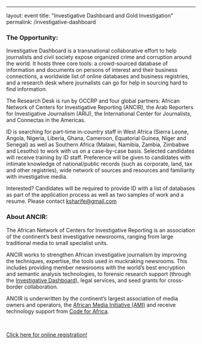 ---
layout: event
title: "Investigative Dashboard and Gold Investigation"
permalink: /investigative-dashboard

### The Opportunity:
Investigative Dashboard is a transnational collaborative effort to help journalists and civil society expose organized crime and corruption around the world. It hosts three core tools: a crowd-sourced database of information and documents on persons of interest and their business connections, a worldwide list of online
databases and business registries, and a research desk where journalists can go for help in sourcing hard to find information.

The Research Desk is run by OCCRP and four global partners: African Network of Centers for Investigative Reporting (ANCIR), the Arab Reporters for Investigative Journalism (ARIJ), the International Center for Journalists, and Connectas in the Americas. 

ID is searching for part-time in-country staff in West Africa (Sierra Leone, Angola, Nigeria, Liberia, Ghana, Cameroon, Equatorial Guinea, Niger and Senegal) as well as Southern Africa (Malawi, Namibia, Zambia, Zimbabwe and Lesotho) to work with us on a case-by-case basis. Selected candidates will receive training by ID staff. Preference will be given to candidates with intimate knowledge of national/public records (such as corporate, land, tax and other registries), wide network of sources and resources and familiarity with investigative media. 

Interested? Candidates will be required to provide ID with a list of databases as part of the application process as well as two samples of work and a resume. Please contact ksharife@gmail.com

### About ANCIR:
The African Network of Centers for Investigative Reporting is an association of the continent’s best investigative newsrooms, ranging from large traditional media to small specialist units.

ANCIR works to strengthen African investigative journalism by improving the techniques, expertise, the tools used in muckraking newsrooms. This includes providing member newsrooms with the world’s best encryption and semantic analysis technologies, to forensic research support (through the [Investigative Dashboard](http://investigativedashboard.org)), legal services, and seed grants for cross-border collaboration.

ANCIR is underwritten by the continent’s largest association of media owners and operators, the [African Media Initiative (AMI)](http://africanmediainitiative.org) and receive technology support from [Code for Africa](http://codeforafrica.org).

<br/>

<p class="text-center"><a href="https://docs.google.com/forms/d/1lX7BQ1Ix6hyPw5uMIf66-Zn0zv_YHxkAhDB1U21WPjs/viewform?usp=send_form" target="_blank" class="btn btn-lg btn-danger">Click here for online registration!</a></p>

<br/>

